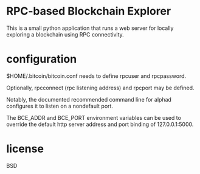 # RPC-based Blockchain Explorer

This is a small python application that runs a web server for locally exploring
a blockchain using RPC connectivity.

# configuration

$HOME/.bitcoin/bitcoin.conf needs to define rpcuser and rpcpassword.

Optionally, rpcconnect (rpc listening address) and rpcport may be defined.

Notably, the documented recommended command line for alphad configures it to
listen on a nondefault port.

The BCE_ADDR and BCE_PORT environment variables can be used to override the
default http server address and port binding of 127.0.0.1:5000.

# license

BSD
